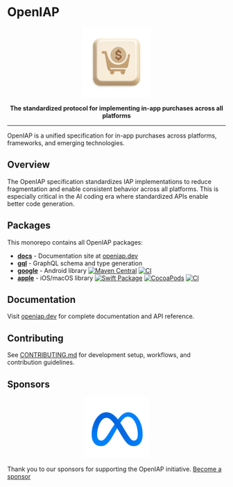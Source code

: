 # OpenIAP

<p align="center">
  <img src="packages/docs/public/logo.webp" alt="OpenIAP Logo" width="160" height="160">
</p>

<p align="center">
  <strong>The standardized protocol for implementing in-app purchases across all platforms</strong>
</p>

---

OpenIAP is a unified specification for in-app purchases across platforms, frameworks, and emerging technologies.

## Overview

The OpenIAP specification standardizes IAP implementations to reduce fragmentation and enable consistent behavior across all platforms. This is especially critical in the AI coding era where standardized APIs enable better code generation.

## Packages

This monorepo contains all OpenIAP packages:

- **[docs](packages/docs)** - Documentation site at [openiap.dev](https://openiap.dev)
- **[gql](packages/gql)** - GraphQL schema and type generation
- **[google](packages/google)** - Android library [![Maven Central](https://img.shields.io/maven-central/v/io.github.hyochan.openiap/openiap-google)](https://central.sonatype.com/artifact/io.github.hyochan.openiap/openiap-google) [![CI](https://github.com/hyodotdev/openiap/actions/workflows/ci.yml/badge.svg)](https://github.com/hyodotdev/openiap/actions/workflows/ci.yml)
- **[apple](packages/apple)** - iOS/macOS library [![Swift Package](https://img.shields.io/github/v/tag/hyodotdev/openiap?filter=apple-v*&label=version&logo=swift&color=orange)](https://github.com/hyodotdev/openiap/tags) [![CocoaPods](https://img.shields.io/cocoapods/v/openiap?color=E35A5F&logo=cocoapods)](https://cocoapods.org/pods/openiap) [![CI](https://github.com/hyodotdev/openiap/actions/workflows/ci.yml/badge.svg)](https://github.com/hyodotdev/openiap/actions/workflows/ci.yml)

## Documentation

Visit [openiap.dev](https://openiap.dev) for complete documentation and API reference.

## Contributing

See [CONTRIBUTING.md](./CONTRIBUTING.md) for development setup, workflows, and contribution guidelines.

## Sponsors

<p align="center">
  <a href="https://meta.com">
    <img src="packages/docs/public/meta.svg" alt="Meta" height="140">
  </a>
</p>

Thank you to our sponsors for supporting the OpenIAP initiative. [Become a sponsor](https://openiap.dev/sponsors)

